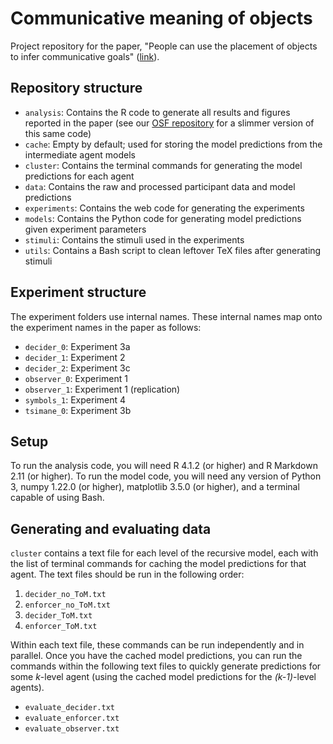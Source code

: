 # Communicative meaning of objects

Project repository for the paper, "People can use the placement of objects to infer communicative goals" ([link](https://doi.org/10.1016/j.cognition.2023.105524)).

## Repository structure

- `analysis`: Contains the R code to generate all results and figures reported in the paper (see our [OSF repository](https://osf.io/57n4g/) for a slimmer version of this same code)
- `cache`: Empty by default; used for storing the model predictions from the intermediate agent models
- `cluster`: Contains the terminal commands for generating the model predictions for each agent
- `data`: Contains the raw and processed participant data and model predictions
- `experiments`: Contains the web code for generating the experiments
- `models`: Contains the Python code for generating model predictions given experiment parameters
- `stimuli`: Contains the stimuli used in the experiments
- `utils`: Contains a Bash script to clean leftover TeX files after generating stimuli

## Experiment structure

The experiment folders use internal names. These internal names map onto the experiment names in the paper as follows:

- `decider_0`: Experiment 3a
- `decider_1`: Experiment 2
- `decider_2`: Experiment 3c
- `observer_0`: Experiment 1
- `observer_1`: Experiment 1 (replication)
- `symbols_1`: Experiment 4
- `tsimane_0`: Experiment 3b

## Setup

To run the analysis code, you will need R 4.1.2 (or higher) and R Markdown 2.11 (or higher). To run the model code, you will need any version of Python 3, numpy 1.22.0 (or higher), matplotlib 3.5.0 (or higher), and a terminal capable of using Bash.

## Generating and evaluating data

`cluster` contains a text file for each level of the recursive model, each with the list of terminal commands for caching the model predictions for that agent. The text files should be run in the following order:

1. `decider_no_ToM.txt`
2. `enforcer_no_ToM.txt`
3. `decider_ToM.txt`
4. `enforcer_ToM.txt`

Within each text file, these commands can be run independently and in parallel. Once you have the cached model predictions, you can run the commands within the following text files to quickly generate predictions for some _k_-level agent (using the cached model predictions for the _(k-1)_-level agents).

- `evaluate_decider.txt`
- `evaluate_enforcer.txt`
- `evaluate_observer.txt`
